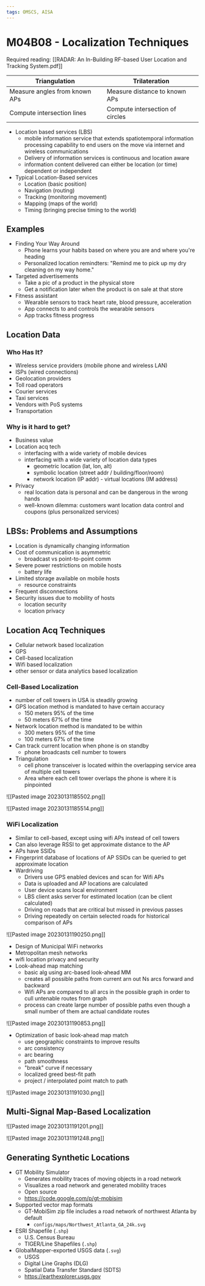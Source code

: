 ```yaml
---
tags: OMSCS, AISA
---
```

# M04B08 - Localization Techniques

Required reading: [[RADAR: An In-Building RF-based User Location and Tracking System.pdf]]

| Triangulation                 | Trilateration                   |
| ----------------------------- | ------------------------------- |
| Measure angles from known APs | Measure distance to known APs   |
| Compute intersection lines    | Compute intersection of circles |

- Location based services (LBS)
	- mobile information service that extends spatiotemporal information processing capability to end users on the move via internet and wireless communications
	- Delivery of information services is continuous and location aware
	- information content delivered can either be location (or time) dependent or independent
- Typical Location-Based services
	- Location (basic position)
	- Navigation (routing)
	- Tracking (monitoring movement)
	- Mapping (maps of the world)
	- Timing (bringing precise timing to the world)

## Examples
- Finding Your Way Around
	- Phone learns your habits based on where you are and where you're heading
	- Personalized location remindters: "Remind me to pick up my dry cleaning on my way home."
- Targeted advertisements
	- Take a pic of a product in the physical store
	- Get a notification later when the product is on sale at that store
- Fitness assistant
	- Wearable sensors to track heart rate, blood pressure, acceleration
	- App connects to and controls the wearable sensors
	- App tracks fitness progress

## Location Data

### Who Has It?
- Wireless service providers (mobile phone and wireless LAN)
- ISPs (wired connections)
- Geolocation providers
- Toll road operators
- Courier services
- Taxi services
- Vendors with PoS systems
- Transportation 

### Why is it hard to get?
- Business value
- Location acq tech
	- interfacing with a wide variety of mobile devices
	- interfacing with a wide variety of location data types
		- geometric location (lat, lon, alt)
		- symbolic location (street addr / building/floor/room)
		- network location (IP addr)		- virtual locations (IM address)
- Privacy
	- real location data is personal and can be dangerous in the wrong hands
	- well-known dilemma: customers want location data control and coupons (plus personalized services)

## LBSs: Problems and Assumptions
- Location is dynamically changing information
- Cost of communication is asymmetric
	- broadcast vs point-to-point comm
- Severe power restrictions on mobile hosts
	- battery life
- Limited storage available on mobile hosts
	- resource constraints
- Frequent disconnections
- Security issues due to mobility of hosts
	- location security
	- location privacy

## Location Acq Techniques
- Cellular network based localization
- GPS
- Cell-based localization
- Wifi based localization
- other sensor or data analytics based localization

### Cell-Based Localization
- number of cell towers in USA is steadily growing
- GPS location method is mandated to have certain accuracy
	- 150 meters 95% of the time
	- 50 meters 67% of the time
- Network location method is mandated to be within
	- 300 meters 95% of the time
	- 100 meters 67% of the time
- Can track current location when phone is on standby
	- phone broadcasts cell number to towers
- Triangulation
	- cell phone transceiver is located within the overlapping service area of multiple cell towers
	- Area where each cell tower overlaps the phone is where it is pinpointed

![[Pasted image 20230131185502.png]]

![[Pasted image 20230131185514.png]]

### WiFi Localization
- Similar to cell-based, except using wifi APs instead of cell towers
- Can also leverage RSSI to get approximate distance to the AP
- APs have SSIDs
- Fingerprint database of locations of AP SSIDs can be queried to get approximate location
- Wardriving
	- Drivers use GPS enabled devices and scan for Wifi APs
	- Data is uploaded and AP locations are calculated
	- User device scans local environment
	- LBS client asks server for estimated location (can be client calculated)
	- Driving on roads that are critical but missed in previous passes
	- Driving repeatedly on certain selected roads for historical comparison of APs

![[Pasted image 20230131190250.png]]


- Design of Municipal WiFi networks
- Metropolitan mesh networks
- wifi location privacy and security
- Look-ahead map matching
	- basic alg using arc-based look-ahead MM
	- creates all possible paths from current arn out Ns arcs forward and backward
	- Wifi APs are compared to all arcs in the possible graph in order to cull untenable routes from graph
	- process  can create large number of possible paths even though a small number of them are actual candidate routes

![[Pasted image 20230131190853.png]]


- Optimization of basic look-ahead map match
	- use geographic constraints to improve results
	- arc consistency
	- arc bearing
	- path smoothness
	- "break" curve if necessary
	- localized greed best-fit path
	- project / interpolated point match to path

![[Pasted image 20230131191030.png]]


## Multi-Signal Map-Based Localization

![[Pasted image 20230131191201.png]]

![[Pasted image 20230131191248.png]]

## Generating Synthetic Locations
- GT Mobility Simulator
	- Generates mobility traces of moving objects in a road network
	- Visualizes a road network and generated mobility traces
	- Open source
	- https://code.google.com/p/gt-mobisim
- Supported vector map formats
	- GT-MobiSim zip file includes a road network of northwest Atlanta by default
		- `configs/maps/Northwest_Atlanta_GA_24k.svg`
- ESRI Shapefile (`.shp`)
	- U.S. Census Bureau
	- TIGER/Line Shapefiles (`.shp`)
- GlobalMapper-exported USGS data (`.svg`)
	- USGS
	- Digital Line Graphs (DLG)
	- Spatial Data Transfer Standard (SDTS)
	- https://earthexplorer.usgs.gov

